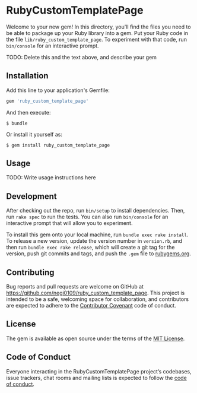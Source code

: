 # RubyCustomTemplatePage

Welcome to your new gem! In this directory, you'll find the files you need to be able to package up your Ruby library into a gem. Put your Ruby code in the file `lib/ruby_custom_template_page`. To experiment with that code, run `bin/console` for an interactive prompt.

TODO: Delete this and the text above, and describe your gem

## Installation

Add this line to your application's Gemfile:

```ruby
gem 'ruby_custom_template_page'
```

And then execute:

    $ bundle

Or install it yourself as:

    $ gem install ruby_custom_template_page

## Usage

TODO: Write usage instructions here

## Development

After checking out the repo, run `bin/setup` to install dependencies. Then, run `rake spec` to run the tests. You can also run `bin/console` for an interactive prompt that will allow you to experiment.

To install this gem onto your local machine, run `bundle exec rake install`. To release a new version, update the version number in `version.rb`, and then run `bundle exec rake release`, which will create a git tag for the version, push git commits and tags, and push the `.gem` file to [rubygems.org](https://rubygems.org).

## Contributing

Bug reports and pull requests are welcome on GitHub at https://github.com/negi0109/ruby_custom_template_page. This project is intended to be a safe, welcoming space for collaboration, and contributors are expected to adhere to the [Contributor Covenant](http://contributor-covenant.org) code of conduct.

## License

The gem is available as open source under the terms of the [MIT License](https://opensource.org/licenses/MIT).

## Code of Conduct

Everyone interacting in the RubyCustomTemplatePage project’s codebases, issue trackers, chat rooms and mailing lists is expected to follow the [code of conduct](https://github.com/[USERNAME]/ruby_custom_template_page/blob/master/CODE_OF_CONDUCT.md).
